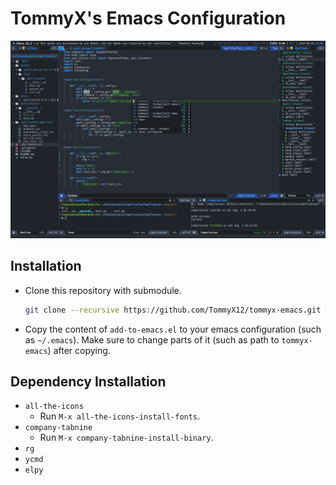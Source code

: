 # TommyX's Emacs Configuration

![Screenshot](screenshots/screenshot-2019-08-03.png)

## Installation

- Clone this repository with submodule.
  ```bash
  git clone --recursive https://github.com/TommyX12/tommyx-emacs.git
  ```
- Copy the content of `add-to-emacs.el` to your emacs configuration (such as `~/.emacs`). Make sure to change parts of it (such as path to `tommyx-emacs`) after copying.

## Dependency Installation

- `all-the-icons`
  - Run `M-x all-the-icons-install-fonts`.
- `company-tabnine`
  - Run `M-x company-tabnine-install-binary`.
- `rg`
- `ycmd`
- `elpy`
